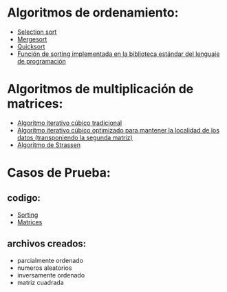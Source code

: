 # Algoritmos de ordenamiento:
* [Selection sort](https://github.com/Mati2F/Tarea1Algoco/blob/main/selectionsort.cpp)
* [Mergesort](https://github.com/Mati2F/Tarea1Algoco/blob/main/mergesort.cpp) 
* [Quicksort](https://github.com/Mati2F/Tarea1Algoco/blob/main/quicksort.cpp)
* [Función de sorting implementada en la biblioteca estándar del lenguaje de programación](https://github.com/Mati2F/Tarea1Algoco/blob/main/sortSTL.cpp) 

# Algoritmos de multiplicación de matrices:
* [Algoritmo iterativo cúbico tradicional](https://github.com/Mati2F/Tarea1Algoco/blob/main/matriztradicional.cpp)
* [Algoritmo iterativo cúbico optimizado para mantener la localidad de los datos (transponiendo la segunda matriz)](https://github.com/Mati2F/Tarea1Algoco/blob/main/matriztraspuesta.cpp)
* [Algoritmo de Strassen](https://github.com/Mati2F/Tarea1Algoco/blob/main/matrizstrassen.cpp) 

# Casos de Prueba:
## codigo:
* [Sorting](https://github.com/Mati2F/Tarea1Algoco/blob/main/casosdeprueba.cpp)
* [Matrices](https://github.com/Mati2F/Tarea1Algoco/blob/main/casosdepruebamatriz.cpp)
## archivos creados:
* parcialmente ordenado
* numeros aleatorios
* inversamente ordenado
* matriz cuadrada
